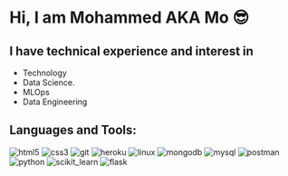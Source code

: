 # Hi, I am Mohammed AKA Mo 😎
## I have technical experience and interest in 
+ Technology
+ Data Science.
+ MLOps
+ Data Engineering

## Languages and Tools:

![html5](https://octodex.github.com/images/minion.png) ![css3](https://octodex.github.com/images/minion.png)
![git](https://octodex.github.com/images/minion.png)
![heroku](https://octodex.github.com/images/minion.png)
![linux](https://octodex.github.com/images/minion.png)
![mongodb](https://octodex.github.com/images/minion.png)
![mysql](https://octodex.github.com/images/minion.png)
![postman](https://octodex.github.com/images/minion.png)
![python](https://octodex.github.com/images/minion.png) ![scikit_learn](https://octodex.github.com/images/minion.png) ![flask](https://octodex.github.com/images/minion.png)

